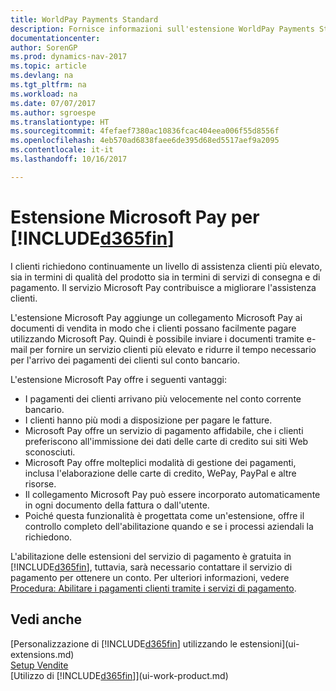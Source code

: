 ```yaml
---
title: WorldPay Payments Standard
description: Fornisce informazioni sull'estensione WorldPay Payments Standard.
documentationcenter: 
author: SorenGP
ms.prod: dynamics-nav-2017
ms.topic: article
ms.devlang: na
ms.tgt_pltfrm: na
ms.workload: na
ms.date: 07/07/2017
ms.author: sgroespe
ms.translationtype: HT
ms.sourcegitcommit: 4fefaef7380ac10836fcac404eea006f55d8556f
ms.openlocfilehash: 4eb570ad6838faee6de395d68ed5517aef9a2095
ms.contentlocale: it-it
ms.lasthandoff: 10/16/2017

---
```

# <a name="the-microsoft-pay-extension-to-included365finincludesd365finlongmdmd"></a>Estensione Microsoft Pay per [!INCLUDE[d365fin](includes/d365fin_long_md.md)]
I clienti richiedono continuamente un livello di assistenza clienti più elevato, sia in termini di qualità del prodotto sia in termini di servizi di consegna e di pagamento. Il servizio Microsoft Pay contribuisce a migliorare l'assistenza clienti.

L'estensione Microsoft Pay aggiunge un collegamento Microsoft Pay ai documenti di vendita in modo che i clienti possano facilmente pagare utilizzando Microsoft Pay. Quindi è possibile inviare i documenti tramite e-mail per fornire un servizio clienti più elevato e ridurre il tempo necessario per l'arrivo dei pagamenti dei clienti sul conto bancario.

L'estensione Microsoft Pay offre i seguenti vantaggi:
- I pagamenti dei clienti arrivano più velocemente nel conto corrente bancario.
- I clienti hanno più modi a disposizione per pagare le fatture.
- Microsoft Pay offre un servizio di pagamento affidabile, che i clienti preferiscono all'immissione dei dati delle carte di credito sui siti Web sconosciuti.
- Microsoft Pay offre molteplici modalità di gestione dei pagamenti, inclusa l'elaborazione delle carte di credito, WePay, PayPal e altre risorse.
- Il collegamento Microsoft Pay può essere incorporato automaticamente in ogni documento della fattura o dall'utente.
- Poiché questa funzionalità è progettata come un'estensione, offre il controllo completo dell'abilitazione quando e se i processi aziendali la richiedono.

L'abilitazione delle estensioni del servizio di pagamento è gratuita in [!INCLUDE[d365fin](includes/d365fin_md.md)], tuttavia, sarà necessario contattare il servizio di pagamento per ottenere un conto. Per ulteriori informazioni, vedere [Procedura: Abilitare i pagamenti clienti tramite i servizi di pagamento](sales-how-enable-payment-service-extensions.md).

## <a name="see-also"></a>Vedi anche
[Personalizzazione di [!INCLUDE[d365fin](includes/d365fin_md.md)] utilizzando le estensioni](ui-extensions.md)  
[Setup Vendite](sales-setup-sales.md)  
[Utilizzo di [!INCLUDE[d365fin](includes/d365fin_md.md)]](ui-work-product.md)


